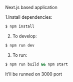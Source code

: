 Next.js based application

1.Install dependencies:
```bash
$ npm install
  ```

2. To develop: 
```bash
$ npm run dev
  ```
  
3. To run: 
```bash
$ npm run build && npm start
  ```

It'll be runned on 3000 port
